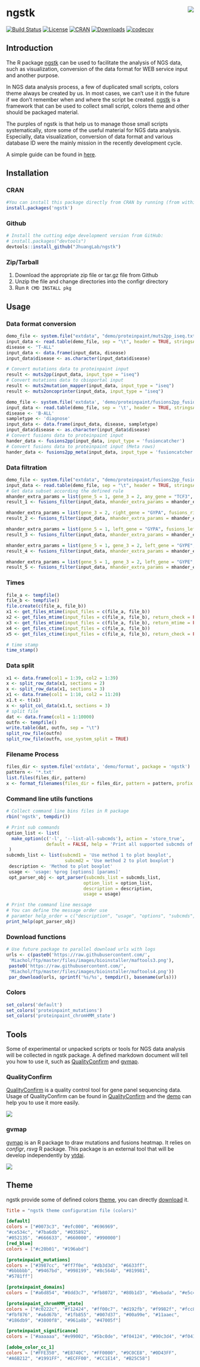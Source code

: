 
<!-- README.md is generated from README.Rmd. Please edit that file -->

# ngstk <img src="man/figures/logo.png" align="right" />

[![Build
Status](https://travis-ci.org/JhuangLab/ngstk.svg)](https://travis-ci.org/JhuangLab/ngstk)
[![License](https://img.shields.io/badge/license-MIT-brightgreen.svg?style=flat)](https://en.wikipedia.org/wiki/MIT_License)
[![CRAN](http://www.r-pkg.org/badges/version/ngstk)](https://cran.r-project.org/package=ngstk)
[![Downloads](http://cranlogs.r-pkg.org/badges/ngstk?color=brightgreen)](http://www.r-pkg.org/pkg/ngstk)
[![codecov](https://codecov.io/github/JhuangLab/ngstk/branch/master/graphs/badge.svg)](https://codecov.io/github/JhuangLab/ngstk)

## Introduction

The R package [ngstk](https://github.com/JhuangLab/ngstk) can be used to
facilitate the analysis of NGS data, such as visualization, conversion
of the data format for WEB service input and another purpose.

In NGS data analysis process, a few of duplicated small scripts, colors
theme always be created by us. In most cases, we can’t use it in the
future if we don’t remember when and where the script be created.
[ngstk](https://github.com/JhuangLab/ngstk) is a framework that can be
used to collect small script, colors theme and other should be packaged
material.

The purples of ngstk is that help us to manage those small scripts
systematically, store some of the useful material for NGS data analysis.
Especially, data visualization, conversion of data format and various
database ID were the mainly mission in the recently development cycle.

A simple guide can be found in
[here](https://CRAN.R-project.org/package=ngstk/vignettes/ngstk.html).

## Installation

### CRAN

``` r
#You can install this package directly from CRAN by running (from within R):
install.packages('ngstk')
```

### Github

``` r
# Install the cutting edge development version from GitHub:
# install.packages("devtools")
devtools::install_github("JhuangLab/ngstk")
```

### Zip/Tarball

1.  Download the appropriate zip file or tar.gz file from Github
2.  Unzip the file and change directories into the configr directory
3.  Run `R CMD INSTALL
pkg`

## Usage

### Data format conversion

``` r
demo_file <- system.file("extdata", "demo/proteinpaint/muts2pp_iseq.txt", package = "ngstk")
input_data <- read.table(demo_file, sep = "\t", header = TRUE, stringsAsFactors = FALSE)
disease <- "T-ALL"
input_data <- data.frame(input_data, disease)
input_data$disease <- as.character(input_data$disease)

# Convert mutations data to proteinpaint input
result <- muts2pp(input_data, input_type = "iseq")
# Convert mutations data to cbioportal input
result <- muts2mutation_mapper(input_data, input_type = "iseq")
result <- muts2oncoprinter(input_data, input_type = "iseq")

demo_file <- system.file('extdata', 'demo/proteinpaint/fusions2pp_fusioncatcher.txt', package = 'ngstk')
input_data <- read.table(demo_file, sep = '\t', header = TRUE, stringsAsFactors = FALSE)
disease <- 'B-ALL'
sampletype <- 'diagnose'
input_data <- data.frame(input_data, disease, sampletype)
input_data$disease <- as.character(input_data$disease)
# Convert fusions data to proteinpaint input
hander_data <- fusions2pp(input_data, input_type = 'fusioncatcher')
# Convert fusions data to proteinpaint input (Meta rows)
hander_data <- fusions2pp_meta(input_data, input_type = 'fusioncatcher')
```

### Data filtration

``` r
demo_file <- system.file("extdata", "demo/proteinpaint/fusions2pp_fusioncatcher.txt", package = "ngstk")
input_data <- read.table(demo_file, sep = "\t", header = TRUE, stringsAsFactors = FALSE)
# Get data subset according the defined rule
mhander_extra_params = list(gene_5 = 1, gene_3 = 2, any_gene = "TCF3", fusions_any_match_flag = TRUE)
result_1 <- fusions_filter(input_data, mhander_extra_params = mhander_extra_params)

mhander_extra_params = list(gene_3 = 2, right_gene = "GYPA", fusions_right_match_flag = TRUE)
result_2 <- fusions_filter(input_data, mhander_extra_params = mhander_extra_params)

mhander_extra_params = list(gene_5 = 1, left_gene = "GYPA", fusions_left_match_flag = TRUE)
result_3 <- fusions_filter(input_data, mhander_extra_params = mhander_extra_params)

mhander_extra_params = list(gene_5 = 1, gene_3 = 2, left_gene = "GYPE", right_gene = "GYPA", fusions_full_match_flag = TRUE)
result_4 <- fusions_filter(input_data, mhander_extra_params = mhander_extra_params)

mhander_extra_params = list(gene_5 = 1, gene_3 = 2, left_gene = "GYPE", right_gene = "GYPA", fusions_anyfull_match_flag = TRUE)
result_5 <- fusions_filter(input_data, mhander_extra_params = mhander_extra_params)
```

### Times

``` r
file_a <- tempfile()
file_b <- tempfile()
file.create(c(file_a, file_b))
x1 <- get_files_mtime(input_files = c(file_a, file_b))
x2 <- get_files_mtime(input_files = c(file_a, file_b), return_check = FALSE)
x3 <- get_files_mtime(input_files = c(file_a, file_b), return_mtime = FALSE)
x4 <- get_files_ctime(input_files = c(file_a, file_b))
x5 <- get_files_ctime(input_files = c(file_a, file_b), return_check = FALSE)

# time stamp
time_stamp()
```

### Data split

``` r
x1 <- data.frame(col1 = 1:39, col2 = 1:39)
x <- split_row_data(x1, sections = 2)
x <- split_row_data(x1, sections = 3)
x1 <- data.frame(col1 = 1:10, col2 = 11:20)
x1.t <- t(x1)
x <- split_col_data(x1.t, sections = 3)
# split file
dat <- data.frame(col1 = 1:10000)
outfn <- tempfile()
write.table(dat, outfn, sep = "\t")
split_row_file(outfn)
split_row_file(outfn, use_system_split = TRUE)
```

### Filename Process

``` r
files_dir <- system.file('extdata', 'demo/format', package = 'ngstk')
pattern <- '*.txt'
list.files(files_dir, pattern)
x <- format_filenames(files_dir = files_dir, pattern = pattern, profix = 'hg38_')
```

### Command line utils functions

``` r
# Collect command line bins files in R package
rbin('ngstk', tempdir())

# Print sub commands
option_list <- list(
  make_option(c('-l', '--list-all-subcmds'), action = 'store_true',
               default = FALSE, help = 'Print all supported subcmds of ngsjs.')
 )
subcmds_list <- list(subcmd1 = 'Use method 1 to plot boxplot',
                      subcmd2 = 'Use method 2 to plot boxplot')
 description <- 'Method to plot boxplot'
 usage <- 'usage: %prog [options] [params]'
 opt_parser_obj <- opt_parser(subcmds_list = subcmds_list,
                             option_list = option_list,
                             description = description,
                             usage = usage)

# Print the command line message
# You can define the message order use 
# paramter help_order = c("description", "usage", "options", "subcmds", "epilogue"
print_help(opt_parser_obj)
```

### Download functions

``` r
# Use future package to parallel download urls with logs
urls <- c(paste0('https://raw.githubusercontent.com/',
 'Miachol/ftp/master/files/images/bioinstaller/maftools3.png'), 
 paste0('https://raw.githubusercontent.com/',
 'Miachol/ftp/master/files/images/bioinstaller/maftools4.png'))
 par_download(urls, sprintf('%s/%s', tempdir(), basename(urls)))
```

### Colors

``` r
set_colors('default')
set_colors('proteinpaint_mutations')
set_colors('proteinpaint_chromHMM_state')
```

## Tools

Some of experimental or unpacked scripts or tools for NGS data analysis
will be collected in ngstk package. A defined markdown document will
tell you how to use it, such as
[QualityConfirm](https://github.com/JhuangLab/ngstk/tree/master/inst/extdata/tools/QualityConfirm/README.md)
and
[gvmap](https://github.com/JhuangLab/ngstk/tree/master/inst/extdata/tools/gvmap/).

### QualityConfirm

[QualityConfirm](https://github.com/JhuangLab/ngstk/tree/master/inst/extdata/tools/QualityConfirm/)
is a quality control tool for gene panel sequencing data. Usage of
QualityConfirm can be found in
[QualityConfirm](https://github.com/JhuangLab/ngstk/tree/master/inst/extdata/tools/QualityConfirm/README.md)
and the
[demo](https://github.com/JhuangLab/ngstk/tree/master/inst/extdata/tools/QualityConfirm/demo.R)
can help you to use it more
easily.

![](man/figures/quality_confirm_fig1.jpg)

### gvmap

[gvmap](https://github.com/JhuangLab/ngstk/tree/master/inst/extdata/tools/gvmap/)
is an R package to draw mutations and fusions heatmap. It relies on
*configr*, *rsvg* R package. This package is an external tool that will
be develop independently by [ytdai](https://github.com/ytdai/gvmap).

![](man/figures/gvmap_fig1.png)

## Theme

ngstk provide some of defined colors
[theme](https://github.com/JhuangLab/ngstk/blob/master/inst/extdata/config/theme.toml),
you can directly
[download](https://raw.githubusercontent.com/JhuangLab/ngstk/master/inst/extdata/config/theme.toml)
it.

``` toml
Title = "ngstk theme configuration file (colors)"

[default]
colors = ["#0073c3", "#efc000", "#696969",
"#ce534c", "#7ba6db", "#035892",
"#052135", "#666633", "#660000", "#990000"]
[red_blue]
colors = ["#c20b01", "#196abd"]

[proteinpaint_mutations]
colors = ["#3987cc", "#ff7f0e", "#db3d3d", "#6633ff",
"#bbbbbb", "#9467bd", "#998199", "#8c564b", "#819981",
"#5781ff"]

[proteinpaint_domains]
colors = ["#a6d854", "#8dd3c7", "#fb8072", "#80b1d3", "#bebada", "#e5c494", "#fdb462", "#b3b3b3"]

[proteinpaint_chromHMM_state]
colors = ["#c0222c", "#f12424", "#ff00c7", "#d192fb", "#f9982f", "#fcc88e",
"#fbf876", "#a6d67b", "#1fb855", "#007d37", "#00a99e", "#11aaec",
"#186db9", "#3800f8", "#961a8b", "#47005f"]

[proteinpaint_significance]
colors = ["#aaaaaa", "#e99002", "#5bc0de", "#f04124", "#90c3d4", "#f04124", "#43ac6a"]

[adobe_color_cc_1]
colors = ["#FFE350", "#E8740C", "#FF0000", "#9C0CE8", "#0D43FF",
"#A6B212", "#1991FF", "#ECFF00", "#CC1E14", "#B25C58"]
```
